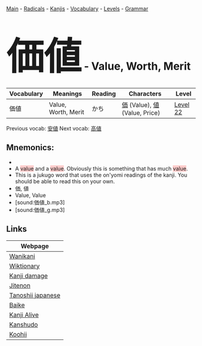 <style> bigfont {font-size: 100px}</style>
[Main](../README.md) -
[Radicals](../radicals.md) -
[Kanjis](../kanjis.md) -
[Vocabulary](../vocabulary.md) -
[Levels](../levels.md) -
[Grammar](../grammar.md)
# <bigfont> 価値</bigfont> - Value, Worth, Merit 

| Vocabulary | Meanings | Reading | Characters | Level |
| --- | --- | --- | --- | --- |
| 価値 | Value, Worth, Merit | かち |  [価](../kanjis/価.md) (Value), [値](../kanjis/値.md) (Value, Price) | [Level 22](../levels/wk_level22.md) |

Previous vocab: [安値](安値.md) Next vocab: [高値](高値.md) 

## Mnemonics:

* 
* A <span style="background-color:#ffcccb"> value</span> and a <span style="background-color:#ffcccb"> value</span>. Obviously this is something that has much <span style="background-color:#ffcccb"> value</span>.
* This is a jukugo word that uses the on'yomi readings of the kanji. You should be able to read this on your own.
* 価, 値
* Value, Value
* [sound:価値_b.mp3]
* [sound:価値_g.mp3]


## Links 

| Webpage |
| --- |
| [Wanikani          ](https://www.wanikani.com/kanji/価値) |
| [Wiktionary        ](https://en.wiktionary.org/wiki/価値) |
| [Kanji damage      ](http://www.kanjidamage.com/kanji/search?utf8=✓&q=価値) |
| [Jitenon           ](https://jitenon.com/kanji/価値) |
| [Tanoshii japanese ](https://www.tanoshiijapanese.com/dictionary/kanji.cfm?k=価値) |
| [Baike             ](https://baike.baidu.com/item/価値) |
| [Kanji Alive       ](https://app.kanjialive.com/価値) |
| [Kanshudo          ](https://www.kanshudo.com/searchmn?q=価値) |
| [Koohii            ](https://kanji.koohii.com/study/kanji/価値) |
